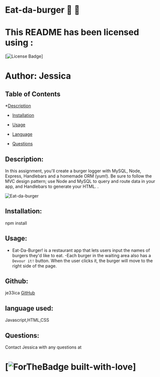 # Eat-da-burger :hamburger: :fries:

# This README has been licensed using : 

[![License Badge](https://img.shields.io/static/v1?label=License&message=MIT&color=blue)]

# Author: Jessica

## Table of Contents

\*[Description](#description)

- [Installation](#instalation)
- [Usage](#usage)

- [Language](#language)

- [Questions](#questions)

## Description:

In this assignment, you'll create a burger logger with MySQL, Node, Express, Handlebars and a homemade ORM (yum!). Be sure to follow the MVC design pattern; use Node and MySQL to query and route data in your app, and Handlebars to generate your HTML.
.

![Eat-da-burger](https://user-images.githubusercontent.com/67834752/107146243-bcb80f00-693e-11eb-8a79-0a0e8dddf472.gif)

## Installation:

npm install

## Usage:

- Eat-Da-Burger! is a restaurant app that lets users input the names of burgers they'd like to eat.
-Each burger in the waiting area also has a `Devour it!` button. When the user clicks it, the burger will move to the right side of the page.

## Github:

je33ica
[GitHub](https://github.com/je33ica)

## language used:

Javascript,HTML,CSS

## Questions:

Contact Jessica with any questions at

# [![ForTheBadge built-with-love](https://ForTheBadge.com/images/badges/built-with-love.svg)]
